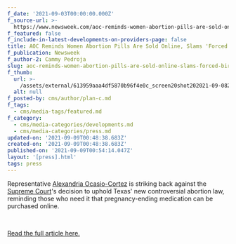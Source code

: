 ```yaml
---
f_date: '2021-09-03T00:00:00.000Z'
f_source-url: >-
  https://www.newsweek.com/aoc-reminds-women-abortion-pills-are-sold-online-slams-forced-birth-laws-1626094
f_featured: false
f_include-in-latest-developments-on-providers-page: false
title: AOC Reminds Women Abortion Pills Are Sold Online, Slams 'Forced Birth Laws'
f_publication: Newsweek
f_author-2: Cammy Pedroja
slug: aoc-reminds-women-abortion-pills-are-sold-online-slams-forced-birth-laws
f_thumb:
  url: >-
    /assets/external/613959aaa4df5870b96f4e0c_screen20shot202021-09-0820at206.51.26%20PM.png
  alt: null
f_posted-by: cms/author/plan-c.md
f_tags:
  - cms/media-tags/featured.md
f_category:
  - cms/media-categories/developments.md
  - cms/media-categories/press.md
updated-on: '2021-09-09T00:48:38.683Z'
created-on: '2021-09-09T00:48:38.683Z'
published-on: '2021-09-09T00:54:14.047Z'
layout: '[press].html'
tags: press
---
```


Representative [Alexandria Ocasio-Cortez](https://www.newsweek.com/topic/alexandria-ocasio-cortez) is striking back against the [Supreme Court](https://www.newsweek.com/topic/supreme-court)'s decision to uphold Texas' new controversial abortion law, reminding those who need it that pregnancy-ending medication can be purchased online.

‍

[Read the full article here.](https://www.newsweek.com/aoc-reminds-women-abortion-pills-are-sold-online-slams-forced-birth-laws-1626094)
